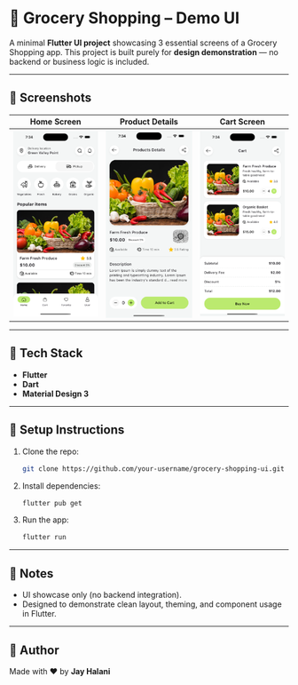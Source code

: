 # 🛒 Grocery Shopping – Demo UI

A minimal **Flutter UI project** showcasing 3 essential screens of a Grocery Shopping app.
This project is built purely for **design demonstration** — no backend or business logic is included.

---

## 📸 Screenshots

|                                      Home Screen                                     |                                               Product Details                                              |                                      Cart Screen                                     |
| :----------------------------------------------------------------------------------: | :--------------------------------------------------------------------------------------------------------: | :----------------------------------------------------------------------------------: |
| <img src="/screenshots/screenshot_home.png?raw=true" width="250" alt="Home Screen"/> | <img src="/screenshots/screenshot_product_details.png?raw=true" width="250" alt="Product Details Screen"/> | <img src="/screenshots/screenshot_cart.png?raw=true" width="250" alt="Cart Screen"/> |

---

## 🚀 Tech Stack

* **Flutter**
* **Dart**
* **Material Design 3**

---

## 🔧 Setup Instructions

1. Clone the repo:

   ```bash
   git clone https://github.com/your-username/grocery-shopping-ui.git
   ```
2. Install dependencies:

   ```bash
   flutter pub get
   ```
3. Run the app:

   ```bash
   flutter run
   ```

---

## 🙌 Notes

* UI showcase only (no backend integration).
* Designed to demonstrate clean layout, theming, and component usage in Flutter.

---

## 👋 Author

Made with ❤️ by **Jay Halani**
